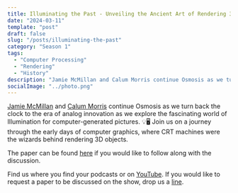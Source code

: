 ```yaml
---
title: Illuminating the Past - Unveiling the Ancient Art of Rendering 3D Objects
date: "2024-03-11"
template: "post"
draft: false
slug: "/posts/illuminating-the-past"
category: "Season 1"
tags:
  - "Computer Processing"
  - "Rendering"
  - "History"
description: "Jamie McMillan and Calum Morris continue Osmosis as we turn back the clock to the era of analog innovation as we explore the fascinating world of Illumination for computer-generated pictures."
socialImage: "../photo.png"
---
```


[Jamie McMillan](https://www.linkedin.com/in/jamie-mcmillan-metrology/) and [Calum Morris](https://www.linkedin.com/in/calum-morris-7015a028b/) continue Osmosis as we turn back the clock to the era of analog innovation as we explore the fascinating world of Illumination for computer-generated pictures. 💡🖥️ Join us on a journey through the early days of computer graphics, where CRT machines were the wizards behind rendering 3D objects.

The paper can be found [here](https://doi.org/10.1145/360825.360839) if you would like to follow along with the discussion.

Find us where you find your podcasts or on [YouTube](https://www.youtube.com/channel/UCZASNs8eKR3AKpLkkPAYnuQ). If you would like to request a paper to be discussed on the show, drop us a [line](mailto:osmosiscast@gmail.com?subject=Osmosis%20Cast%20|%20Episode%20Suggestion).
